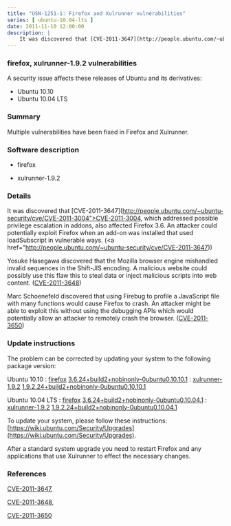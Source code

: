 ```yaml
---
title: "USN-1251-1: Firefox and Xulrunner vulnerabilities"
series: [ ubuntu-10.04-lts ]
date: 2011-11-10 12:00:00
description: |
    It was discovered that [CVE-2011-3647](http://people.ubuntu.com/~ubuntu-security/cve/CVE-2011-3004">CVE-2011-3004</a>, which addressed possible privilege escalation in addons, also affected Firefox 3.6. An attacker could potentially exploit Firefox when an add-on was installed that used loadSubscript in vulnerable ways. (<a href="http://people.ubuntu.com/~ubuntu-security/cve/CVE-2011-3647))
--- 
```

 
### firefox, xulrunner-1.9.2 vulnerabilities

A security issue affects these releases of Ubuntu and its derivatives:

* Ubuntu 10.10
* Ubuntu 10.04 LTS

### Summary

Multiple vulnerabilities have been fixed in Firefox and Xulrunner. 

### Software description

* firefox 

* xulrunner-1.9.2 

### Details

It was discovered that [CVE-2011-3647](http://people.ubuntu.com/~ubuntu-security/cve/CVE-2011-3004">CVE-2011-3004</a>, which addressed possible privilege escalation in addons, also affected Firefox 3.6. An attacker could potentially exploit Firefox when an add-on was installed that used loadSubscript in vulnerable ways. (<a href="http://people.ubuntu.com/~ubuntu-security/cve/CVE-2011-3647))

Yosuke Hasegawa discovered that the Mozilla browser engine mishandled invalid sequences in the Shift-JIS encoding. A malicious website could possibly use this flaw this to steal data or inject malicious scripts into web content. ([CVE-2011-3648](http://people.ubuntu.com/~ubuntu-security/cve/CVE-2011-3648))

Marc Schoenefeld discovered that using Firebug to profile a JavaScript file with many functions would cause Firefox to crash. An attacker might be able to exploit this without using the debugging APIs which would potentially allow an attacker to remotely crash the browser. ([CVE-2011-3650](http://people.ubuntu.com/~ubuntu-security/cve/CVE-2011-3650)) 

### Update instructions

The problem can be corrected by updating your system to the following package version:

Ubuntu 10.10
 : [firefox](https://launchpad.net/ubuntu/+source/firefox) <span> [3.6.24+build2+nobinonly-0ubuntu0.10.10.1](https://launchpad.net/ubuntu/+source/firefox/3.6.24+build2+nobinonly-0ubuntu0.10.10.1) </span> 
 : [xulrunner-1.9.2](https://launchpad.net/ubuntu/+source/xulrunner-1.9.2) <span> [1.9.2.24+build2+nobinonly-0ubuntu0.10.10.1](https://launchpad.net/ubuntu/+source/xulrunner-1.9.2/1.9.2.24+build2+nobinonly-0ubuntu0.10.10.1) </span> 

Ubuntu 10.04 LTS
 : [firefox](https://launchpad.net/ubuntu/+source/firefox) <span> [3.6.24+build2+nobinonly-0ubuntu0.10.04.1](https://launchpad.net/ubuntu/+source/firefox/3.6.24+build2+nobinonly-0ubuntu0.10.04.1) </span> 
 : [xulrunner-1.9.2](https://launchpad.net/ubuntu/+source/xulrunner-1.9.2) <span> [1.9.2.24+build2+nobinonly-0ubuntu0.10.04.1](https://launchpad.net/ubuntu/+source/xulrunner-1.9.2/1.9.2.24+build2+nobinonly-0ubuntu0.10.04.1) </span> 

To update your system, please follow these instructions: [https://wiki.ubuntu.com/Security/Upgrades](https://wiki.ubuntu.com/Security/Upgrades).

After a standard system upgrade you need to restart Firefox and any applications that use Xulrunner to effect the necessary changes. 

### References

 [CVE-2011-3647](http://people.ubuntu.com/~ubuntu-security/cve/CVE-2011-3647), 

 [CVE-2011-3648](http://people.ubuntu.com/~ubuntu-security/cve/CVE-2011-3648), 

 [CVE-2011-3650](http://people.ubuntu.com/~ubuntu-security/cve/CVE-2011-3650)
 
